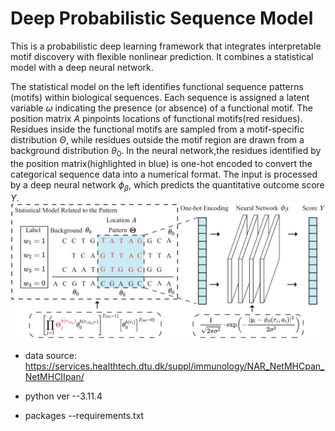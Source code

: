 # Deep Probabilistic Sequence Model
This is a probabilistic deep learning framework that integrates interpretable motif discovery with flexible nonlinear prediction. It combines a statistical model with a deep neural network. 

The statistical model on the left identifies functional sequence patterns (motifs) within biological sequences. Each sequence is assigned a latent variable $\omega$ indicating the presence (or absence) of a functional motif. The position matrix $A$ pinpoints locations of functional motifs(red residues). Residues inside the functional motifs are sampled from a motif-specific distribution $\Theta$, while residues outside the motif region are drawn from a background distribution $\theta_0$. In the neural network,the residues identified by the position matrix(highlighted in blue) is one-hot encoded to convert the categorical sequence data into a numerical format. The input is processed by a deep neural network $\phi_\beta$, which predicts the quantitative outcome score $Y$.
![](simulation/model_framework.png)

* data source: https://services.healthtech.dtu.dk/suppl/immunology/NAR_NetMHCpan_NetMHCIIpan/

* python ver --3.11.4

* packages --requirements.txt
